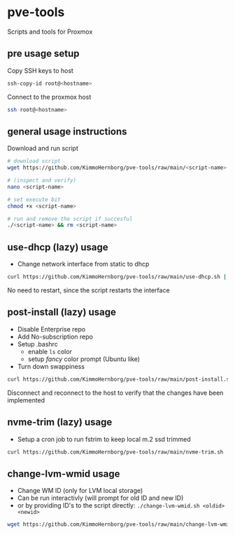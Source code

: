 # pve-tools
Scripts and tools for Proxmox 

## pre usage setup
Copy SSH keys to host
```bash
ssh-copy-id root@<hostname>
```

Connect to the proxmox host
```bash
ssh root@<hostname>
```

## general usage instructions
Download and run script
```bash
# download script
wget https://github.com/KimmoHernborg/pve-tools/raw/main/<script-name>

# (inspect and verify) 
nano <script-name>

# set execute bit
chmod +x <script-name>

# run and remove the script if succesful
./<script-name> && rm <script-name>
```

## use-dhcp (lazy) usage
- Change network interface from static to dhcp
```bash
curl https://github.com/KimmoHernborg/pve-tools/raw/main/use-dhcp.sh | bash
```
No need to restart, since the script restarts the interface


## post-install (lazy) usage
- Disable Enterprise repo
- Add No-subscription repo
- Setup .bashrc
  - enable `ls` color
  - setup *fancy* color prompt (Ubuntu like)
- Turn down swappiness

```bash
curl https://github.com/KimmoHernborg/pve-tools/raw/main/post-install.sh | bash
```
Disconnect and reconnect to the host to verify that the changes have been implemented


## nvme-trim (lazy) usage
- Setup a cron job to run fstrim to keep local m.2 ssd trimmed

```bash
curl https://github.com/KimmoHernborg/pve-tools/raw/main/nvme-trim.sh | bash
```


## change-lvm-wmid usage
- Change WM ID (only for LVM local storage)
- Can be run interactivly (will prompt for old ID and new ID)
- or by providing ID's to the script directly: `./change-lvm-wmid.sh <oldid> <newid>`

```bash
wget https://github.com/KimmoHernborg/pve-tools/raw/main/change-lvm-wmid.sh && chmod +x change-lvm-wmid.sh
```

